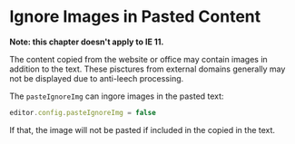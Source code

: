 # Ignore Images in Pasted Content

**Note: this chapter doesn't apply to IE 11.**

The content copied from the website or office may contain images in addition to the text. These pisctures from external domains generally may not be displayed due to anti-leech processing.

The `pasteIgnoreImg` can ingore images in the pasted text:
```javascript
editor.config.pasteIgnoreImg = false
```

If that, the image will not be pasted if included in the copied in the text. 